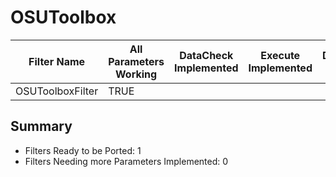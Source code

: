 # OSUToolbox #

|  Filter Name | All Parameters Working | DataCheck Implemented | Execute Implemented | Documentation Implemented |
|--------------|------------------------|-----------------------|---------------------|---------------------------|
| OSUToolboxFilter | TRUE  | | | |


## Summary ##

+ Filters Ready to be Ported: 1
+ Filters Needing more Parameters Implemented: 0
